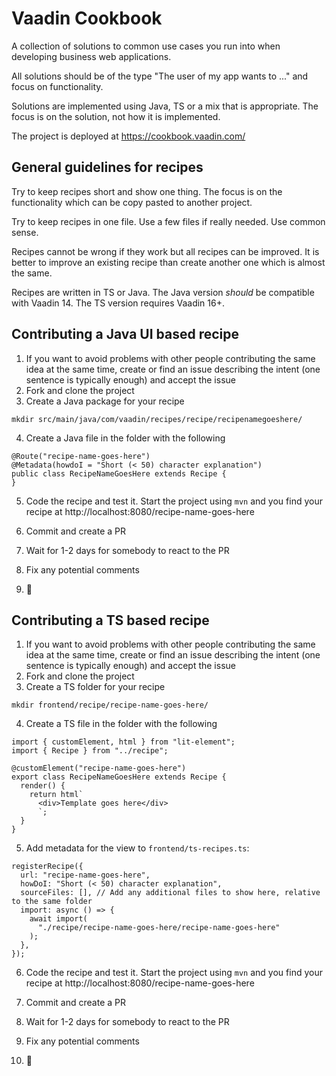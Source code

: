 # Vaadin Cookbook

A collection of solutions to common use cases you run into when developing business web applications.

All solutions should be of the type "The user of my app wants to ..." and focus on functionality.

Solutions are implemented using Java, TS or a mix that is appropriate. The focus is on the solution, not how it is implemented.

The project is deployed at https://cookbook.vaadin.com/

## General guidelines for recipes

Try to keep recipes short and show one thing. The focus is on the functionality which can be copy pasted to another project.

Try to keep recipes in one file. Use a few files if really needed. Use common sense.

Recipes cannot be wrong if they work but all recipes can be improved. It is better to improve an existing recipe than create another one which is almost the same.

Recipes are written in TS or Java. The Java version _should_ be compatible with Vaadin 14. The TS version requires Vaadin 16+.

## Contributing a Java UI based recipe

1. If you want to avoid problems with other people contributing the same idea at the same time, create or find an issue describing the intent (one sentence is typically enough) and accept the issue
2. Fork and clone the project
3. Create a Java package for your recipe

```
mkdir src/main/java/com/vaadin/recipes/recipe/recipenamegoeshere/
```

4. Create a Java file in the folder with the following

```
@Route("recipe-name-goes-here")
@Metadata(howdoI = "Short (< 50) character explanation")
public class RecipeNameGoesHere extends Recipe {
}
```

5. Code the recipe and test it. Start the project using `mvn` and you find your recipe at http://localhost:8080/recipe-name-goes-here

6. Commit and create a PR
7. Wait for 1-2 days for somebody to react to the PR
8. Fix any potential comments
9. :tada:

## Contributing a TS based recipe

1. If you want to avoid problems with other people contributing the same idea at the same time, create or find an issue describing the intent (one sentence is typically enough) and accept the issue
2. Fork and clone the project
3. Create a TS folder for your recipe

```
mkdir frontend/recipe/recipe-name-goes-here/
```

4. Create a TS file in the folder with the following

```
import { customElement, html } from "lit-element";
import { Recipe } from "../recipe";

@customElement("recipe-name-goes-here")
export class RecipeNameGoesHere extends Recipe {
  render() {
    return html`
      <div>Template goes here</div>
      `;
  }
}
```

5. Add metadata for the view to `frontend/ts-recipes.ts`:

```
registerRecipe({
  url: "recipe-name-goes-here",
  howDoI: "Short (< 50) character explanation",
  sourceFiles: [], // Add any additional files to show here, relative to the same folder
  import: async () => {
    await import(
      "./recipe/recipe-name-goes-here/recipe-name-goes-here"
    );
  },
});
```

6. Code the recipe and test it. Start the project using `mvn` and you find your recipe at http://localhost:8080/recipe-name-goes-here

7. Commit and create a PR
8. Wait for 1-2 days for somebody to react to the PR
9. Fix any potential comments
10. :tada:
